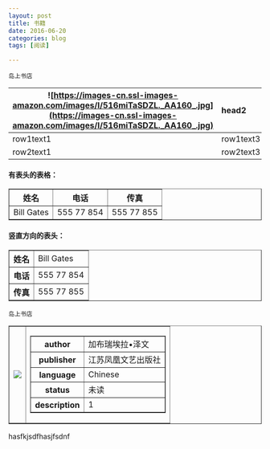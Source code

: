 ```yaml
---
layout: post
title: 书籍
date: 2016-06-20
categories: blog
tags: [阅读]

---
```




```
岛上书店
```




| ![https://images-cn.ssl-images-amazon.com/images/I/516miTaSDZL._AA160_.jpg](https://images-cn.ssl-images-amazon.com/images/I/516miTaSDZL._AA160_.jpg) | head2     |   head3   |     head4 |
| ---------------------------------------- | :-------- | :-------: | --------: |
| row1text1                                | row1text3 | row1text3 | row1text4 |
| row2text1                                | row2text3 | row2text3 | row2text4 |

<html>
<body>

<h4>有表头的表格：</h4>
<table border="1">
<tr>
<th>姓名</th>
<th>电话</th>
<th>传真</th>
</tr>
<tr>
<td>Bill Gates</td>
<td>555 77 854</td>
<td>555 77 855</td>
</tr>
</table>

<h4>竖直方向的表头：</h4>
<table border="1">
<tr>
<th>姓名</th>
<td>Bill Gates</td>
</tr>
<tr>
<th>电话</th>
<td>555 77 854</td>
</tr>
<tr>
<th>传真</th>
<td>555 77 855</td>
</tr>
</table>

</body>
</html>

```
岛上书店
```

<html>
<body>

<table border="1">
  <tr>
    <td>
<img src = "https://images-cn.ssl-images-amazon.com/images/I/516miTaSDZL._AA160_.jpg">
    </td>
    <td>
    <table border="1">
    <tr>
    <th>author</th>
    <td>加布瑞埃拉•泽文</td>
    </tr>
    <tr>
    <th>publisher</th>
    <td>江苏凤凰文艺出版社</td>
    </tr>
    <tr>
    <th>language</th>
    <td>Chinese</td>
    </tr>
    <tr>
    <th>status</th>
    <td>未读</td>
    </tr>
    <tr>
    <th>description</th>
    <td>1</td>

  </tr>
</table>
</tr>
</table>

</body>
</html>

hasfkjsdfhasjfsdnf